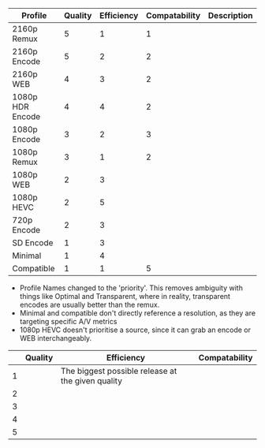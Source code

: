 
| Profile          | Quality | Efficiency | Compatability | Description |
| ---------------- | ------- | ---------- | ------------- | ----------- |
| 2160p Remux      | 5       | 1          | 1             |             |
| 2160p Encode     | 5       | 2          | 2             |             |
| 2160p WEB        | 4       | 3          | 2             |             |
| 1080p HDR Encode | 4       | 4          | 2             |             |
| 1080p Encode     | 3       | 2          | 3             |             |
| 1080p Remux      | 3       | 1          | 2             |             |
| 1080p WEB        | 2       | 3          |               |             |
| 1080p HEVC       | 2       | 5          |               |             |
| 720p Encode      | 2       | 3          |               |             |
| SD Encode        | 1       | 3          |               |             |
| Minimal          | 1       | 4          |               |             |
| Compatible       | 1       | 1          | 5             |             |
- Profile Names changed to the 'priority'. This removes ambiguity with things like Optimal and Transparent, where in reality, transparent encodes are usually better than the remux.
- Minimal and compatible don't directly reference a resolution, as they are targeting specific A/V metrics
- 1080p HEVC doesn't prioritise a source, since it can grab an encode or WEB interchangeably. 



|     | Quality | Efficiency                                        | Compatability |
| --- | ------- | ------------------------------------------------- | ------------- |
| 1   |         | The biggest possible release at the given quality |               |
| 2   |         |                                                   |               |
| 3   |         |                                                   |               |
| 4   |         |                                                   |               |
| 5   |         |                                                   |               |
